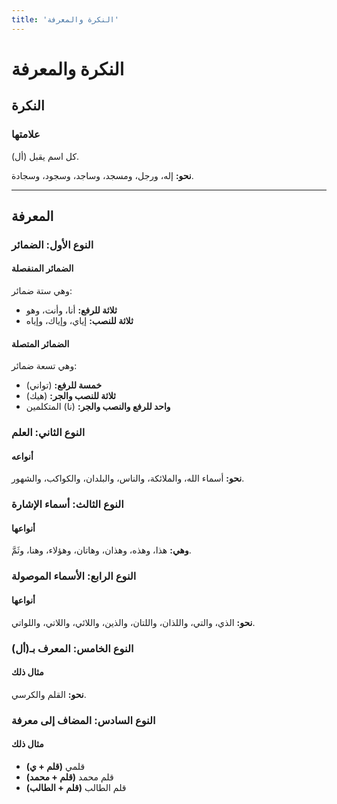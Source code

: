 ```yaml
---
title: 'النكرة والمعرفة'
---
```


# النكرة والمعرفة

## النكرة

### علامتها

كل اسم يقبل (أل).

**نحو:** إله، ورجل، ومسجد، وساجد، وسجود، وسجادة.

---

## المعرفة

### النوع الأول: الضمائر

#### الضمائر المنفصلة

وهي ستة ضمائر:

- **ثلاثة للرفع:** أنا، وأنت، وهو
- **ثلاثة للنصب:** إياي، وإياك، وإياه

#### الضمائر المتصلة

وهي تسعة ضمائر:

- **خمسة للرفع:** (تواني)
- **ثلاثة للنصب والجر:** (هيك)
- **واحد للرفع والنصب والجر:** (نا) المتكلمين

### النوع الثاني: العلم

#### أنواعه

**نحو:** أسماء الله، والملائكة، والناس، والبلدان، والكواكب، والشهور.

### النوع الثالث: أسماء الإشارة

#### أنواعها

**وهي:** هذا، وهذه، وهذان، وهاتان، وهؤلاء، وهنا، وثَمَّ.

### النوع الرابع: الأسماء الموصولة

#### أنواعها

**نحو:** الذي، والتي، واللذان، واللتان، والذين، واللائي، واللاتي، واللواتي.

### النوع الخامس: المعرف بـ(أل)

#### مثال ذلك

**نحو:** القلم والكرسي.

### النوع السادس: المضاف إلى معرفة

#### مثال ذلك

- **(قلم + ي)** قلمي
- **(قلم + محمد)** قلم محمد
- **(قلم + الطالب)** قلم الطالب
